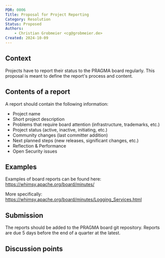 ```yaml
---
PDR: 0006
Title: Proposal for Project Reporting
Category: Resolution
Status: Proposed 
Authors:
    - Christian Grobmeier <cg@grobmeier.de>
Created: 2024-10-09
---
```


## Context

Projects have to report their status to the PRAGMA board regularly.
This proposal is meant to define the report's process and content.

## Contents of a report

A report should contain the following information:

 - Project name
 - Short project description
 - Problems that require board attention (infrastructure, trademarks, etc.)
 - Project status (active, inactive, initiating, etc.)
 - Community changes (last committer addition)
 - Next planned steps (new releases, significant changes, etc.)
 - Reflection & Performance
 - Open Security issues

## Examples

Examples of board reports can be found here:
https://whimsy.apache.org/board/minutes/

More specifically:
https://whimsy.apache.org/board/minutes/Logging_Services.html

## Submission

The reports should be added to the PRAGMA board git repository. 
Reports are due 5 days before the end of a quarter at the latest.

## Discussion points
<!-- Summarizes, a posteriori, the major discussion points that gravitates around the decision -->

[Archive]: https://github.com/pragma-org/PDRs/tree/main/.validityreview
